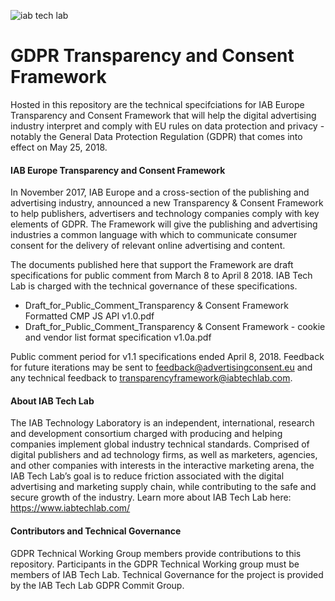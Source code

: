 ![iab tech lab](https://user-images.githubusercontent.com/19175352/38649177-0d37d17c-3daa-11e8-8934-f0fb47919716.png)


# GDPR Transparency and Consent Framework
Hosted in this repository are the technical specifciations for IAB Europe Transparency and Consent Framework that will help the digital advertising industry interpret and comply with EU rules on data protection and privacy - notably the General Data Protection Regulation (GDPR) that comes into effect on May 25, 2018. 

#### IAB Europe Transparency and Consent Framework 

In November 2017, IAB Europe and a cross-section of the publishing and advertising industry, announced a new Transparency & Consent Framework to help publishers, advertisers and technology companies comply with key elements of GDPR. The Framework will give the publishing and advertising industries a common language with which to communicate consumer consent for the delivery of relevant online advertising and content. 

The documents published here that support the Framework are draft specifications for public comment from March 8 to April 8 2018. IAB Tech Lab is charged with the technical governance of these specifications. 

* Draft_for_Public_Comment_Transparency & Consent Framework Formatted CMP JS API v1.0.pdf
* Draft_for_Public_Comment_Transparency & Consent Framework - cookie and vendor list format specification v1.0a.pdf

Public comment period for v1.1 specifications ended April 8, 2018. Feedback for future iterations may be sent to feedback@advertisingconsent.eu and any technical feedback to transparencyframework@iabtechlab.com. 

#### About IAB Tech Lab 

The IAB Technology Laboratory is an independent, international, research and development consortium charged with producing and helping companies implement global industry technical standards. Comprised of digital publishers and ad technology firms, as well as marketers, agencies, and other companies with interests in the interactive marketing arena, the IAB Tech Lab’s goal is to reduce friction associated with the digital advertising and marketing supply chain, while contributing to the safe and secure growth of the industry. Learn more about IAB Tech Lab here: https://www.iabtechlab.com/


#### Contributors and Technical Governance

GDPR Technical Working Group members provide contributions to this repository. Participants in the GDPR Technical Working group must be members of IAB Tech Lab. Technical Governance for the project is provided by the IAB Tech Lab GDPR Commit Group. 

